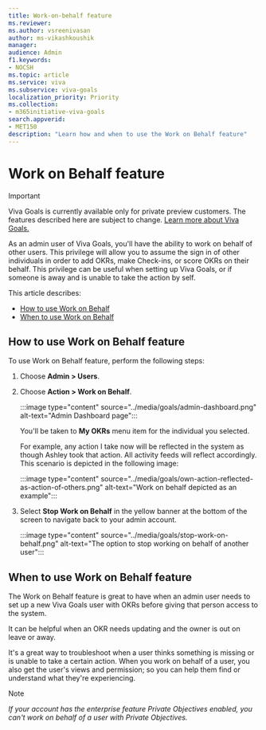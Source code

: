 ```yaml
---
title: Work-on-behalf feature
ms.reviewer: 
ms.author: vsreenivasan
author: ms-vikashkoushik
manager: 
audience: Admin
f1.keywords:
- NOCSH
ms.topic: article
ms.service: viva
ms.subservice: viva-goals
localization_priority: Priority
ms.collection:  
- m365initiative-viva-goals  
search.appverid:
- MET150
description: "Learn how and when to use the Work on Behalf feature"
---
```


# Work on Behalf feature

> [!IMPORTANT]
> Viva Goals is currently available only for private preview customers. The features described here are subject to change. [Learn more about Viva Goals.](https://go.microsoft.com/fwlink/?linkid=2189933)

As an admin user of Viva Goals, you'll have the ability to work on behalf of other users. This privilege will allow you to assume the sign in of other individuals in order to add OKRs, make Check-ins, or score OKRs on their behalf. This privilege can be useful when setting up Viva Goals, or if someone is away and is unable to take the action by self.

This article describes:

- [How to use Work on Behalf](#how-to-use-work-on-behalf-feature)
- [When to use Work on Behalf](#when-to-use-work-on-behalf-feature)

## How to use Work on Behalf feature

To use Work on Behalf feature, perform the following steps:

1. Choose **Admin > Users**.

2. Choose **Action > Work on Behalf**.

   :::image type="content" source="../media/goals/admin-dashboard.png" alt-text="Admin Dashboard page":::

   You'll be taken to **My OKRs** menu item for the individual you selected.

   For example, any action I take now will be reflected in the system as though Ashley took that action. All activity feeds will reflect accordingly. This scenario is depicted in the following image:

   :::image type="content" source="../media/goals/own-action-reflected-as-action-of-others.png" alt-text="Work on behalf depicted as an example":::
   
3. Select **Stop Work on Behalf** in the yellow banner at the bottom of the screen to navigate back to your admin account.

   :::image type="content" source="../media/goals/stop-work-on-behalf.png" alt-text="The option to stop working on behalf of another user":::

## When to use Work on Behalf feature

The Work on Behalf feature is great to have when an admin user needs to set up a new Viva Goals user with OKRs before giving that person access to the system.

It can be helpful when an OKR needs updating and the owner is out on leave or away.

It's a great way to troubleshoot when a user thinks something is missing or is unable to take a certain action. When you work on behalf of a user, you also get the user's views and permission; so you can help them find or understand what they're experiencing.

> [!NOTE]
> *If your account has the enterprise feature Private Objectives enabled, you can't work on behalf of a user with Private Objectives.*
